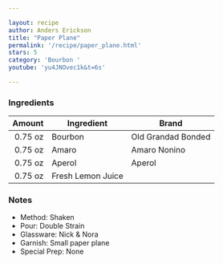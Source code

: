 ```yaml
---

layout: recipe
author: Anders Erickson
title: "Paper Plane"
permalink: '/recipe/paper_plane.html'
stars: 5
category: 'Bourbon '
youtube: 'yu4JNOvec1k&t=6s'

---
```


### Ingredients

| Amount  | Ingredient               | Brand          |
| ------: | ----------------- | ------------------ |
| 0.75 oz | Bourbon           | Old Grandad Bonded |
| 0.75 oz | Amaro             | Amaro Nonino       |
| 0.75 oz | Aperol            | Aperol             |
| 0.75 oz | Fresh Lemon Juice |

### Notes

- Method: Shaken
- Pour: Double Strain
- Glassware: Nick & Nora
- Garnish: Small paper plane
- Special Prep: None

